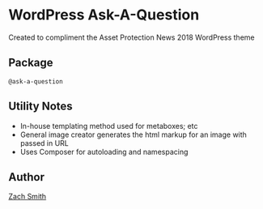 # WordPress Ask-A-Question
Created to compliment the Asset Protection News 2018 WordPress theme

## Package
`@ask-a-question`

## Utility Notes
* In-house templating method used for metaboxes; etc
* General image creator generates the html markup for an image with passed in URL
* Uses Composer for autoloading and namespacing

## Author
[Zach Smith](https://www.twitter.com/zachisit)